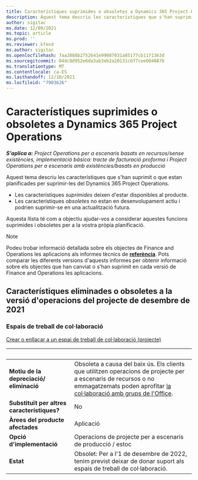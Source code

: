 ```yaml
---
title: Característiques suprimides o obsoletes a Dynamics 365 Project Operations
description: Aquest tema descriu les característiques que s'han suprimit o que estan planificades per suprimir-les del Dynamics 365 Project Operations.
author: sigitac
ms.date: 12/09/2021
ms.topic: article
ms.prod: ''
ms.reviewer: kfend
ms.author: sigitac
ms.openlocfilehash: 7aa2888b2752641e99087031a85177cb1171363d
ms.sourcegitcommit: 04dc8d952e6da3ab3eb2a20131c6f7cee6040876
ms.translationtype: MT
ms.contentlocale: ca-ES
ms.lasthandoff: 12/10/2021
ms.locfileid: "7903626"
---
```

# <a name="removed-or-deprecated-features-in-dynamics-365-project-operations"></a>Característiques suprimides o obsoletes a Dynamics 365 Project Operations

_**S'aplica a:** Project Operations per a escenaris basats en recursos/sense existències, implementació bàsica: tracte de facturació proforma i Project Operations per a escenaris amb existències/basats en producció_

Aquest tema descriu les característiques que s'han suprimit o que estan planificades per suprimir-les del Dynamics 365 Project Operations.

- Les característiques *suprimides* deixen d'estar disponibles al producte.
- Les característiques *obsoletes* no estan en desenvolupament actiu i podrien suprimir-se en una actualització futura.

Aquesta llista té com a objectiu ajudar-vos a considerar aquestes funcions suprimides i obsoletes per a la vostra pròpia planificació.

> [!NOTE]
> Podeu trobar informació detallada sobre els objectes de Finance and Operations les aplicacions als informes tècnics de [**referència**](/dynamics/s-e/global/axtechrefrep_61). Pots comparar les diferents versions d'aquests informes per obtenir informació sobre els objectes que han canviat o s'han suprimit en cada versió de Finance and Operations les aplicacions.

## <a name="features-removed-or-deprecated-in-the-project-operations-december-2021-release"></a>Característiques eliminades o obsoletes a la versió d'operacions del projecte de desembre de 2021

### <a name="collaboration-workspaces"></a>Espais de treball de col·laboració

[Crear o enllaçar a un espai de treball de col·laboració (projecte)](/dynamicsax-2012/appuser-itpro/create-or-link-to-a-collaboration-workspace-project)

| &nbsp; | &nbsp; |
|--------|--------|
| **Motiu de la depreciació/ eliminació** | Obsoleta a causa del baix ús. Els clients que utilitzen operacions de projecte per a escenaris de recursos o no emmagatzemats poden aprofitar [la col·laboració amb grups de l'Office](../project-management/collaboration-groups.md). |
| **Substituït per altres característiques?** | No |
| **Àrees del producte afectades** | Aplicació  |
| **Opció d'implementació** | Operacions de projecte per a escenaris de producció / estoc |
| **Estat** | Obsolet: Per a l'1 de desembre de 2022, tenim previst deixar de donar suport als espais de treball de col·laboració. |
